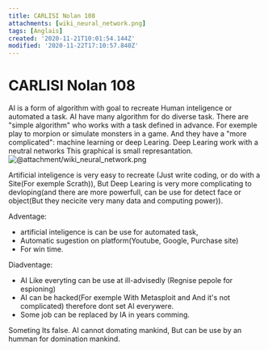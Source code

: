 ```yaml
---
title: CARLISI Nolan 108
attachments: [wiki_neural_network.png]
tags: [Anglais]
created: '2020-11-21T10:01:54.144Z'
modified: '2020-11-22T17:10:57.840Z'
---
```


# CARLISI Nolan 108

AI is a form of algorithm with goal to recreate Human inteligence or automated a task.
AI have many algorithm for do diverse task.
There are "simple algorithm" who works with a task defined in advance. For exemple play to morpion or simulate monsters in a game.
And they have a "more complicated": machine learning or deep Learing. 
Deep Learing work with a neutral networks This graphical is small represantation.
![@attachment/wiki_neural_network.png](@attachment/wiki_neural_network.png)

Artificial inteligence is very easy to recreate (Just write coding, or do with a Site(For exemple Scrath)), But Deep Learing is very more complicating to devloping(and there are more powerfull, can be use for detect face or object(But they necicite very many data and computing power)). 

Adventage:
- artificial inteligence is can be use for automated task, 
- Automatic sugestion on platform(Youtube, Google, Purchase site)
- For win time. 

Diadventage:
- AI Like everyting can be use at ill-advisedly (Regnise pepole for espioning)
- AI can be hacked(For exemple With Metasploit and And it's not complicated) therefore dont set AI everywere.
- Some job can be replaced by IA in years comming.

Someting Its false. AI cannot domating mankind, But can be use by an humman for domination mankind.






